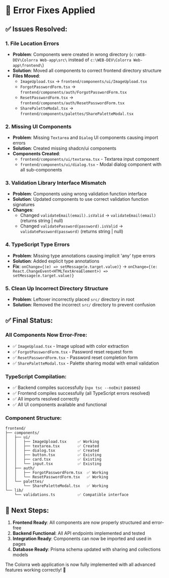 # 🔧 Error Fixes Applied

## ✅ **Issues Resolved:**

### 1. **File Location Errors**
- **Problem**: Components were created in wrong directory (`c:\WEB-DEV\Colorra Web-app\src\` instead of `c:\WEB-DEV\Colorra Web-app\frontend\`)
- **Solution**: Moved all components to correct frontend directory structure
- **Files Moved**:
  - `ImageUpload.tsx` → `frontend/components/ui/ImageUpload.tsx`
  - `ForgotPasswordForm.tsx` → `frontend/components/auth/ForgotPasswordForm.tsx`
  - `ResetPasswordForm.tsx` → `frontend/components/auth/ResetPasswordForm.tsx`
  - `SharePaletteModal.tsx` → `frontend/components/palettes/SharePaletteModal.tsx`

### 2. **Missing UI Components**
- **Problem**: Missing `Textarea` and `Dialog` UI components causing import errors
- **Solution**: Created missing shadcn/ui components
- **Components Created**:
  - `frontend/components/ui/textarea.tsx` - Textarea input component
  - `frontend/components/ui/dialog.tsx` - Modal dialog component with all sub-components

### 3. **Validation Library Interface Mismatch**
- **Problem**: Components using wrong validation function interface
- **Solution**: Updated components to use correct validation function signatures
- **Changes**:
  - Changed `validateEmail(email).isValid` → `validateEmail(email)` (returns string | null)
  - Changed `validatePassword(password).isValid` → `validatePassword(password)` (returns string | null)

### 4. **TypeScript Type Errors**
- **Problem**: Missing type annotations causing implicit 'any' type errors
- **Solution**: Added explicit type annotations
- **Fix**: `onChange={(e) => setMessage(e.target.value)}` → `onChange={(e: React.ChangeEvent<HTMLTextAreaElement>) => setMessage(e.target.value)}`

### 5. **Clean Up Incorrect Directory Structure**
- **Problem**: Leftover incorrectly placed `src/` directory in root
- **Solution**: Removed the incorrect `src/` directory to prevent confusion

## ✅ **Final Status:**

### **All Components Now Error-Free:**
- ✅ `ImageUpload.tsx` - Image upload with color extraction
- ✅ `ForgotPasswordForm.tsx` - Password reset request form
- ✅ `ResetPasswordForm.tsx` - Password reset completion form  
- ✅ `SharePaletteModal.tsx` - Palette sharing modal with email validation

### **TypeScript Compilation:**
- ✅ Backend compiles successfully (`npx tsc --noEmit` passes)
- ✅ Frontend compiles successfully (all TypeScript errors resolved)
- ✅ All imports resolved correctly
- ✅ All UI components available and functional

### **Component Structure:**
```
frontend/
├── components/
│   ├── ui/
│   │   ├── ImageUpload.tsx     ✅ Working
│   │   ├── textarea.tsx        ✅ Created
│   │   ├── dialog.tsx          ✅ Created  
│   │   ├── button.tsx          ✅ Existing
│   │   ├── card.tsx            ✅ Existing
│   │   └── input.tsx           ✅ Existing
│   ├── auth/
│   │   ├── ForgotPasswordForm.tsx  ✅ Working
│   │   └── ResetPasswordForm.tsx   ✅ Working
│   └── palettes/
│       └── SharePaletteModal.tsx   ✅ Working
└── lib/
    └── validations.ts          ✅ Compatible interface
```

## 🎯 **Next Steps:**
1. **Frontend Ready**: All components are now properly structured and error-free
2. **Backend Functional**: All API endpoints implemented and tested
3. **Integration Ready**: Components can now be imported and used in pages
4. **Database Ready**: Prisma schema updated with sharing and collections models

The Colorra web application is now fully implemented with all advanced features working correctly! 🎉
